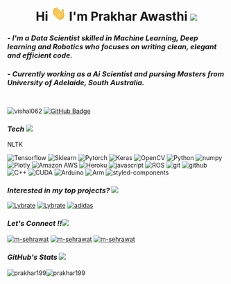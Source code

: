 <!-- ### Hi there 👋 --->

<h1 align="center">Hi <img src="https://raw.githubusercontent.com/ABSphreak/ABSphreak/master/gifs/Hi.gif" width="35"> I'm Prakhar Awasthi <img src="https://camo.githubusercontent.com/d3359cb00ab0b5ed8f2e1fe3fceb4fbaf3b614340f8c0db99c17b9f50b351770/68747470733a2f2f656d6f6a69732e736c61636b6d6f6a69732e636f6d2f656d6f6a69732f696d616765732f313533313834393433302f343234362f626c6f622d73756e676c61737365732e6769663f31353331383439343330" width="35"></h1>
<h3>- <i>I'm a Data Scientist skilled in Machine Learning, Deep learning and Robotics who focuses on writing clean, elegant and efficient code.</i></h3>

<h3>- <i>Currently working as a Ai Scientist and pursing Masters from University of Adelaide, South Australia.</i></h3>
<br>

<p align="left"> <img src="https://komarev.com/ghpvc/?username=m-sehrawat&label=Profile%20views&color=0e75b6&style=flat" alt="vishal062" />
<a href="https://github.com/prakhar199?tab=followers"><img src="https://img.shields.io/github/followers/prakhar199?label=Followers&style=social" alt="GitHub Badge"></a>
</p>

<h3><i>Tech <img src="https://camo.githubusercontent.com/beb64ff21c883e318e4f5db5231c2ba4175705bea1c9249e82a41ab375db4f75/68747470733a2f2f6d65646961322e67697068792e636f6d2f6d656469612f51737347456d706b79454f684243623765312f67697068792e6769663f6369643d656366303565343761306e336769316266716e74716d6f62386739616964316f796a327772336473336d67373030626c267269643d67697068792e676966" width="35"/></i></h3>
NLTK
<p>
<img src="https://img.shields.io/badge/Tensorflow-E34F26?style=for-the-badge&logo=Tensorflow&logoColor=white" alt="Tensorflow"/>
<img src="https://img.shields.io/badge/Scikit Learn-1572B6?style=for-the-badge&logo=scikit-learn&logoColor=white" alt="Sklearn"/>
<img src="https://img.shields.io/badge/Pytorch-563D7C?style=for-the-badge&logo=PyTorch&logoColor=white" alt="Pytorch"/>
<img src="https://img.shields.io/badge/Keras-CB3837?style=for-the-badge&logo=Keras&logoColor=white" alt="Keras"/>
<img src="https://img.shields.io/badge/OpenCv-000000?style=for-the-badge&logo=OpenCV&logoColor=white" alt="OpenCV"/>
<img src="https://img.shields.io/badge/Python-38B2AC?style=for-the-badge&logo=Python&logoColor=white" alt="Python"/>
<img src="https://img.shields.io/badge/Numpy-339933?style=for-the-badge&logo=Numpy&logoColor=white" alt="numpy" />
<img src="https://img.shields.io/badge/Plotly-4EA94B?style=for-the-badge&logo=Plotly&logoColor=white" alt="Plotly"/>
<img src="https://img.shields.io/badge/Amazon AWS-FF6C37?style=for-the-badge&logo=Amazon AWS&logoColor=white" alt="Amazon AWS"/>
<img src="https://img.shields.io/badge/Heroku-563D7C?style=for-the-badge&logo=Heroku&logoColor=white" alt="Heroku"/>
<img src="https://img.shields.io/badge/JavaScript-323330?style=for-the-badge&logo=javascript&logoColor=F7DF1E" alt="javascript"/>

<img src="https://img.shields.io/badge/ROS-1572B6?style=for-the-badge&logo=ROS&logoColor=white" alt="ROS"/>
  <img src="https://img.shields.io/badge/Git-f44d27?style=for-the-badge&logo=git&logoColor=white" alt="git"/>
<img src="https://img.shields.io/badge/GitHub-100000?style=for-the-badge&logo=github&logoColor=white" alt="github"/>
<img src="https://img.shields.io/badge/C++-20232A?style=for-the-badge&logo=C%2B%2B&logoColor=61DAFB" alt="C++" />
<img src="https://img.shields.io/badge/CUDA-339933?style=for-the-badge&logo=NVIDIA&logoColor=white" alt="CUDA" />
<img src="https://img.shields.io/badge/Arduino-007FFF?style=for-the-badge&logo=Arduino&logoColor=white" alt="Arduino"/>
<img src="https://img.shields.io/badge/ARM-3bc7bd?style=for-the-badge&logo=Arm&logoColor=white" alt="Arm"/>
<img src="https://img.shields.io/badge/Raspberry Pi-DB7093?style=for-the-badge&logo=Raspberry Pi&logoColor=white" alt="styled-components"/>
</p>


<h3><i>Interested in my top projects? <img src="https://media2.giphy.com/media/dqOQq1ToYzf8fWODSb/giphy.gif" width="50" /></i></h3>
<p align="left">
<a href="https://www.youtube.com/watch?v=QVop5w4hkmg" target="blank"><img src="https://img.shields.io/static/v1?style=for-the-badge&message=ALEX&color=1a78f4&logo=Probot&logoColor=FFFFFF&label=" alt="Lybrate" /></a> 
<a href="https://youtube.com/shorts/iFf417xpYAM?feature=share" target="blank"><img src="https://img.shields.io/static/v1?style=for-the-badge&message=Bionics&color=E60012&logo=Ionic&logoColor=FFFFFF&label=" alt="Lybrate" /></a> 
<a href="https://www.youtube.com/shorts/fJ0_DC7wWqE" target="blank"><img src="https://img.shields.io/static/v1?style=for-the-badge&message=Computer Vision&color=000000&logo=Apache Cassandra&logoColor=FFFFFF&label=" alt="adidas"/></a>
</p>


<h3><i>Let's Connect !!<img src="https://raw.githubusercontent.com/ShahriarShafin/ShahriarShafin/main/Assets/handshake.gif" width="100" /></i></h3>
<p align="left">
<a href="https://www.linkedin.com/in/prakhar-awasthi/" target="blank"><img align="center" src="https://img.shields.io/badge/LinkedIn-0077B5?style=for-the-badge&logo=linkedin&logoColor=white" alt="m-sehrawat" /></a>
  <a href="hhttps://hashnode.com/@Prakhar199" target="blank"><img align="center" src="https://img.shields.io/badge/Hashnode-2962FF?style=for-the-badge&logo=hashnode&logoColor=white" alt="m-sehrawat" /></a>
  <a title="prakhar.awasthi1999@gmail.com" href="mailto:mohitsehrawat000@gmail.com" target="blank"><img align="center" src="https://img.shields.io/badge/Gmail-D14836?style=for-the-badge&logo=gmail&logoColor=white" alt="m-sehrawat" /></a> 
</p>


<h3><i>GitHub's Stats <img src="https://camo.githubusercontent.com/f11b92476ee793cfe97f20e0564ab552bd9bd670179d7b6772c59bb4d3218ca6/68747470733a2f2f692e70696e696d672e636f6d2f6f726967696e616c732f36352f63342f66342f36356334663435323537316265313236316539633632336637646134383861632e676966" width="35"/></i></h3>

<p>
<img align="center" src="https://github-readme-stats.vercel.app/api?username=prakhar199&count_private=true&show_icons=true&include_all_commits=true&hide=issues,contribs&border_radius=0&locale=en" alt="prakhar199" height="139"/><img align="center" src="https://github-readme-stats.vercel.app/api/top-langs/?username=prakhar199&layout=compact&border_radius=0" alt="prakhar199" height="139" />
</p>


<!--
**prakhar105/prakhar105** is a ✨ _special_ ✨ repository because its `README.md` (this file) appears on your GitHub profile.


